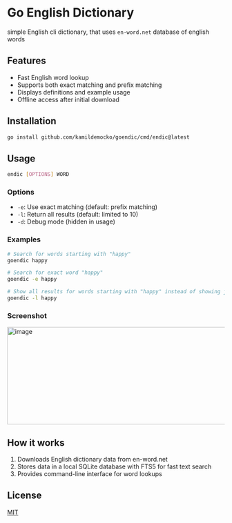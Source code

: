 # Go English Dictionary

simple English cli dictionary, that uses `en-word.net` database of english words

## Features

- Fast English word lookup
- Supports both exact matching and prefix matching
- Displays definitions and example usage
- Offline access after initial download

## Installation

```bash
go install github.com/kamildemocko/goendic/cmd/endic@latest
```

## Usage

```bash
endic [OPTIONS] WORD
```

### Options

- `-e`: Use exact matching (default: prefix matching)
- `-l`: Return all results (default: limited to 10)
- `-d`: Debug mode (hidden in usage)

### Examples

```bash
# Search for words starting with "happy"
goendic happy

# Search for exact word "happy"
goendic -e happy

# Show all results for words starting with "happy" instead of showing just first 10
goendic -l happy
```

### Screenshot

<img width="643" height="226" alt="image" src="https://github.com/user-attachments/assets/36a4f197-1d59-4361-8c73-ae5535e360e6" />


## How it works

1. Downloads English dictionary data from en-word.net
2. Stores data in a local SQLite database with FTS5 for fast text search
3. Provides command-line interface for word lookups

## License

[MIT](LICENSE)
